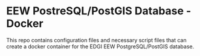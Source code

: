 # EEW PostreSQL/PostGIS Database - Docker
This repo contains configuration files and necessary script files that can create a docker container for the EDGI EEW PostgreSQL/PostGIS database.
